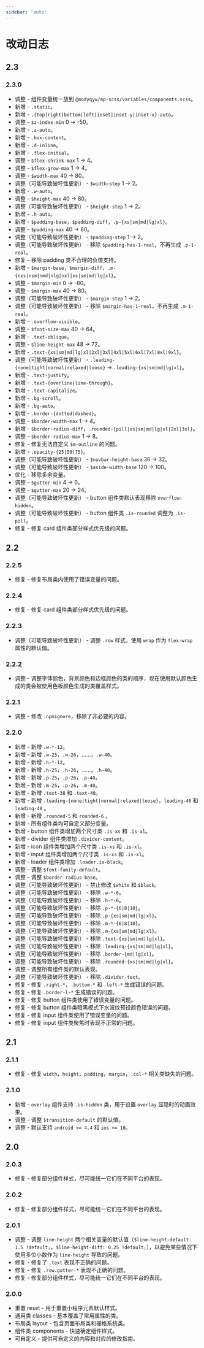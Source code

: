```yaml
---
sidebar: 'auto'
---
```


# 改动日志

## 2.3

### 2.3.0

- 调整 - 组件变量统一放到 `@modyqyw/mp-scss/variables/components.scss`。
- 新增 - `.static`。
- 新增 - `.{top|right|bottom|left|inset|inset-y|inset-x}-auto`。
- 调整 - `$z-index-min` 0 -> -50。
- 新增 - `.z-auto`。
- 新增 - `.box-content`。
- 新增 - `.d-inline`。
- 新增 - `.flex-initial`。
- 调整 - `$flex-shrink-max` 1 -> 4。
- 调整 - `$flex-grow-max` 1 -> 4。
- 调整 - `$width-max` 40 -> 80。
- 调整（可能导致破坏性更新） - `$width-step` 1 -> 2。
- 新增 - `.w-auto`。
- 调整 - `$height-max` 40 -> 80。
- 调整（可能导致破坏性更新） - `$height-step` 1 -> 2。
- 新增 - `.h-auto`。
- 新增 - `$padding-base`，`$padding-diff`，`.p-{xs|sm|md|lg|xl}`。
- 调整 - `$padding-max` 40 -> 80。
- 调整（可能导致破坏性更新） - `$padding-step` 1 -> 2。
- 调整（可能导致破坏性更新） - 移除 `$padding-has-1-real`，不再生成 `.p-1-real`。
- 修复 - 移除 padding 类不合理的负值支持。
- 新增 - `$margin-base`，`$margin-diff`，`.m-{nxs|nsm|nmd|nlg|nxl|xs|sm|md|lg|xl}`。
- 调整 - `$margin-min` 0 -> -80。
- 调整 - `$margin-max` 40 -> 80。
- 调整（可能导致破坏性更新） - `$margin-step` 1 -> 2。
- 调整（可能导致破坏性更新） - 移除 `$margin-has-1-real`，不再生成 `.m-1-real`。
- 新增 - `.overflow-visible`。
- 调整 - `$font-size-max` 40 -> 64。
- 新增 - `.text-oblique`。
- 调整 - `$line-height-max` 48 -> 72。
- 新增 - `.text-{xs|sm|md|lg|xl|2xl|3xl|4xl|5xl|6xl|7xl|8xl|9xl}`。
- 调整（可能导致破坏性更新） - `.leading-{none|tight|normal|relaxed|loose}` -> `.leading-{xs|sm|md|lg|xl}`。
- 新增 - `.text-justify`。
- 新增 - `.text-{overline|line-through}`。
- 新增 - `.text-capitalize`。
- 新增 - `.bg-scroll`。
- 新增 - `.bg-auto`。
- 新增 - `.border-{dotted|dashed}`。
- 调整 - `$border-width-max` 1 -> 4。
- 新增 - `$border-radius-diff`，`.rounded-{pill|xs|sm|md|lg|xl|2xl|3xl}`。
- 调整 - `$border-radius-max` 1 -> 8。
- 修复 - 修复无法自定义 `$m-outline` 的问题。
- 新增 - `.opacity-{25|50|75}`。
- 调整（可能导致破坏性更新） - `$navbar-height-base` 36 -> 32。
- 调整（可能导致破坏性更新） - `$aside-width-base` 120 -> 100。
- 优化 - 移除多余变量。
- 调整 - `$gutter-min` 4 -> 0。
- 调整 - `$gutter-max` 20 -> 24。
- 调整（可能导致破坏性更新） - button 组件类默认表现移除 `overflow: hidden`。
- 调整（可能导致破坏性更新） - button 组件类 `.is-rounded` 调整为 `.is-pill`。
- 修复 - 修复 card 组件类部分样式优先级的问题。

## 2.2

### 2.2.5

- 修复 - 修复布局类内使用了错误变量的问题。

### 2.2.4

- 修复 - 修复 card 组件类部分样式优先级的问题。

### 2.2.3

- 调整（可能导致破坏性更新） - 调整 `.row` 样式，使用 `wrap` 作为 `flex-wrap` 属性的默认值。

### 2.2.2

- 调整 - 调整字体颜色，背景颜色和边框颜色的类的顺序，现在使用默认颜色生成的类会被使用色板颜色生成的类覆盖样式。

### 2.2.1

- 调整 - 修改 `.npmignore`，移除了非必要的内容。

### 2.2.0

- 新增 - 新增 `.w-*-12`。
- 新增 - 新增 `.w-25`，`.w-26`，……，`.w-40`。
- 新增 - 新增 `.h-*-12`。
- 新增 - 新增 `.h-25`，`.h-26`，……，`.h-40`。
- 新增 - 新增 `.p-25`，`.p-26`，`.p-40`。
- 新增 - 新增 `.m-25`，`.p-26`，`.m-40`。
- 新增 - 新增 `.text-38` 和 `.text-40`。
- 新增 - 新增 `.leading-{none|tight|normal|relaxed|loose}`，`leading-46` 和 `leading-48` 。
- 新增 - 新增 `.rounded-5` 和 `rounded-6` 。
- 新增 - 所有组件类均可自定义部分变量。
- 新增 - button 组件类增加两个尺寸类 `.is-xs` 和 `.is-xl`。
- 新增 - divider 组件类增加 `.divider-content`。
- 新增 - icon 组件类增加两个尺寸类 `.is-xs` 和 `.is-xl`。
- 新增 - input 组件类增加两个尺寸类 `.is-xs` 和 `.is-xl`。
- 新增 - loader 组件类增加 `.loader.is-black`。
- 调整 - 调整 `$font-family-default`。
- 调整 - 调整 `$border-radius-base`。
- 调整（可能导致破坏性更新） - 禁止修改 `$white` 和 `$black`。
- 调整（可能导致破坏性更新） - 移除 `.w-*-6`。
- 调整（可能导致破坏性更新） - 移除 `.h-*-6`。
- 调整（可能导致破坏性更新） - 移除 `.p-*-{6|8|10}`。
- 调整（可能导致破坏性更新） - 移除 `.p-{xs|sm|md|lg|xl}`。
- 调整（可能导致破坏性更新） - 移除 `.m-*-{6|8|10}`。
- 调整（可能导致破坏性更新） - 移除 `.m-{xs|sm|md|lg|xl}`。
- 调整（可能导致破坏性更新） - 移除 `.text-{xs|sm|md|lg|xl}`。
- 调整（可能导致破坏性更新） - 移除 `.leading-{xs|sm|md|lg|xl}`。
- 调整（可能导致破坏性更新） - 移除 `.border-{md|lg|xl}`。
- 调整（可能导致破坏性更新） - 移除 `.rounded-{xs|sm|md|lg|xl}`。
- 调整 - 调整所有组件类的默认表现。
- 调整（可能导致破坏性更新） - 移除 `.divider-text`。
- 修复 - 修复 `.right-*`，`.bottom-*` 和 `.left-*` 生成错误的问题。
- 修复 - 修复 `.border-l-*` 生成错误的问题。
- 修复 - 修复 button 组件类使用了错误变量的问题。
- 修复 - 修复 button 组件类暗黑模式下水波纹预设颜色错误的问题。
- 修复 - 修复 input 组件类使用了错误变量的问题。
- 修复 - 修复 input 组件类聚焦时表现不正常的问题。

## 2.1

### 2.1.1

- 修复 - 修复 `width`，`height`，`padding`，`margin`，`.col-*` 相关类缺失的问题。

### 2.1.0

- 新增 - `overlay` 组件支持 `.is-hidden` 类，用于设置 `overlay` 显隐时的动画效果。
- 调整 - 调整 `$transition-default` 的默认值。
- 调整 - 默认支持 `android >= 4.4` 和 `ios >= 10`。

## 2.0

### 2.0.3

- 修复 - 修复部分组件样式，尽可能统一它们在不同平台的表现。

### 2.0.2

- 修复 - 修复部分组件样式，尽可能统一它们在不同平台的表现。

### 2.0.1

- 调整 - 调整 `line-height` 两个相关变量的默认值（`$line-height-default: 1.5 !default;`，`$line-height-diff: 0.25 !default;`），以避免某些情况下使用多位小数作为 `line-height` 导致的问题。
- 修复 - 修复了 `.text` 表现不正确的问题。
- 修复 - 修复 `.row.gutter-*` 表现不正确的问题。
- 修复 - 修复部分组件样式，尽可能统一它们在不同平台的表现。

### 2.0.0

- 重置 reset - 用于重置小程序元素默认样式。
- 通用类 classes - 基本覆盖了常用属性的类。
- 布局类 layout - 包含页面布局类和栅格系统类。
- 组件类 components - 快速确定组件样式。
- 可自定义 - 提供可自定义的内容和对应的修改指南。
